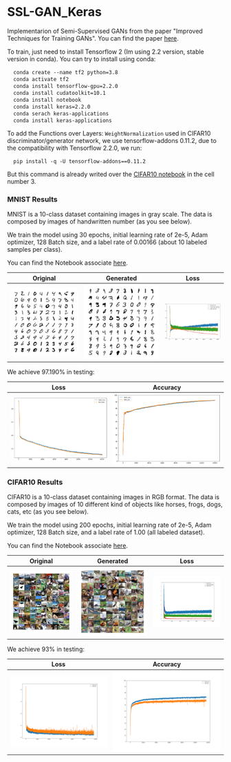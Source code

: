 # SSL-GAN_Keras

Implementarion of Semi-Supervised GANs from the paper "Improved Techniques for Training GANs". You can find the paper [here](https://arxiv.org/abs/1606.03498).

To train, just need to install Tensorflow 2 (Im using 2.2 version, stable version in conda). You can try to install using conda:

      conda create --name tf2 python=3.8
      conda activate tf2
      conda install tensorflow-gpu=2.2.0
      conda install cudatoolkit=10.1
      conda install notebook
      conda install keras=2.2.0
      conda serach keras-applications
      conda install keras-applications

To add the Functions over Layers: `WeightNormalization` used in CIFAR10 discriminator/generator network, we use tensorflow-addons 0.11.2, due to the compatibility with Tensorflow 2.2.0, we run:

      pip install -q -U tensorflow-addons==0.11.2

But this command is already writed over the [CIFAR10 notebook](/SSGAN_Keras_CIFAR10.ipynb) in the cell number 3.

### MNIST Results

MNIST is a 10-class dataset containing images in gray scale. The data is composed by images of handwritten number (as you see below).

We train the model using 30 epochs, initial learning rate of 2e-5, Adam optimizer, 128 Batch size, and a label rate of 0.00166 (about 10 labeled samples per class).

You can find the Notebook associate [here](/SSGAN_Keras_MNIST.ipynb). 


| Original  |  Generated  | Loss |
| ------------------- | ------------------- | ------------------- |
|  ![MNIST original](/Results/MNIST/original.png) |  ![MNIST Generated](/Results/MNIST/generated.png) | ![MNIST Loss](/Results/MNIST/GAN_loss.png) |

We achieve 97.190\% in testing:

| Loss  |  Accuracy  |
| ------------------- | ------------------- |
|  ![MNIST Loss](/Results/MNIST/train_test_loss.png) |  ![MNIST Acc](/Results/MNIST/train_test_acc.png) |


### CIFAR10 Results

CIFAR10 is a 10-class dataset containing images in RGB format. The data is composed by images of 10 different kind of objects like horses, frogs, dogs, cats, etc (as you see below).

We train the model using 200 epochs, initial learning rate of 2e-5, Adam optimizer, 128 Batch size, and a label rate of 1.00 (all labeled dataset).

You can find the Notebook associate [here](/SSGAN_Keras_CIFAR10.ipynb).


| Original  |  Generated  | Loss |
| ------------------- | ------------------- | ------------------- |
|  ![CIFAR10 original](/Results/CIFAR10/original.png) |  ![CIFAR10 Generated](/Results/CIFAR10/generated.png) | ![CIFAR10 Loss](/Results/CIFAR10/GAN_loss.png) |

We achieve 93\% in testing:

| Loss  |  Accuracy  |
| ------------------- | ------------------- |
|  ![CIFAR10 Loss](/Results/CIFAR10/train_test_loss.png) |  ![CIFAR10 Acc](/Results/CIFAR10/train_test_acc.png) |

